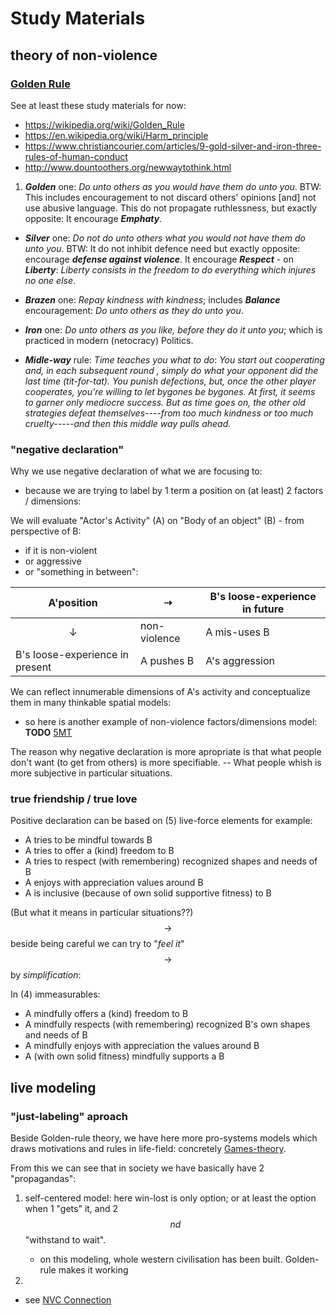 # Study Materials

## theory of non-violence

### [Golden Rule](https://en.wikipedia.org/wiki/Golden_Rule)

See at least these study materials for now:
- https://wikipedia.org/wiki/Golden_Rule
- https://en.wikipedia.org/wiki/Harm_principle
- https://www.christiancourier.com/articles/9-gold-silver-and-iron-three-rules-of-human-conduct
- http://www.dountoothers.org/newwaytothink.html

1. ***Golden*** one: *Do unto others as you would have them do unto you*. BTW: This includes encouragement to not discard others' opinions [and] not use abusive language. This do not propagate ruthlessness, but exactly opposite: It encourage ***Emphaty***.
- ***Silver*** one: *Do not do unto others what you would not have them do unto you*. BTW: It do not inhibit defence need but exactly opposite: encourage ***defense against violence***. It encourage ***Respect*** - on ***Liberty***: *Liberty consists in the freedom to do everything which injures no one else*.

- ***Brazen*** one: *Repay kindness with kindness*; includes ***Balance*** encouragement: *Do unto others as they do unto you*.

- ***Iron*** one: *Do unto others as you like, before they do it unto you*; which is practiced in modern (netocracy) Politics.

- ***Midle-way*** rule: *Time teaches you what to do*: *You start out cooperating and, in each subsequent round , simply do what your opponent did the last time (tit-for-tat). You punish defections, but, once the other player cooperates, you’re willing to let bygones be bygones. At first, it seems to garner only mediocre success. But as time goes on, the other old strategies defeat themselves----from too much kindness or too much cruelty-----and then this middle way pulls ahead.*

### "negative declaration"
Why we use negative declaration of what we are focusing to:

- because we are trying to label by 1 term a position on (at least) 2 factors / dimensions:

We will evaluate "Actor's Activity" (A) on "Body of an object" (B) - from perspective of B:

- if it is non-violent
- or aggressive
- or "something in between":

| A'position | $$\dashrightarrow$$ | B's loose-experience in future |
| --- | --- | --- |
| $$\downarrow$$ | non-violence | A mis-uses B |
| B's loose-experience in present | A pushes B | A's aggression |

We can reflect innumerable dimensions of A's activity and conceptualize them in many thinkable spatial models:

- so here is another example of non-violence factors/dimensions model: **TODO** [5MT](http://plumvillage.org/mindfulness-practice/the-5-mindfulness-trainings)

The reason why negative declaration is more apropriate is that what people don't want (to get from others) is more specifiable. -- What people whish is more subjective in particular situations.

### true friendship / true love
Positive declaration can be based on (5) live-force elements for example:

- A tries to be mindful towards B
- A tries to offer a (kind) freedom to B
- A tries to respect (with remembering) recognized shapes and needs of B
- A enjoys with appreciation values around B
- A is inclusive (because of own solid supportive fitness) to B

(But what it means in particular situations??)
$$\rightarrow$$ beside being careful we can try to "*feel it*" $$\rightarrow$$ by *simplification*:

In (4) immeasurables:
- A mindfully offers a (kind) freedom to B
- A mindfully respects (with remembering) recognized B's own shapes and needs of B
- A mindfully enjoys with appreciation the values around B
- A (with own solid fitness) mindfully supports a B


## live modeling
### "just-labeling" aproach

Beside Golden-rule theory, we have here more pro-systems models which draws motivations and rules in life-field: concretely [Games-theory](https://en.wikipedia.org/wiki/Game_theory).

From this we can see that in society we have basically have 2 "propagandas":

1. self-centered model: here win-lost is only option; or at least the option when 1 "gets" it, and 2$$nd$$ "withstand to wait". 
   - on this modeling, whole western civilisation has been built. Golden-rule makes it working

2. 


- see [NVC Connection](http://en.nvcwiki.com/index.php/Underlying_Concepts_of_Compassionate_Communication)